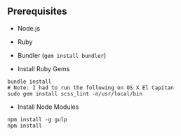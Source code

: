 ## Prerequisites
* Node.js
* Ruby
* Bundler (`gem install bundler`)


* Install Ruby Gems
```
bundle install
# Note: I had to run the following on OS X El Capitan
sudo gem install scss_lint -n/usr/local/bin
```
* Install Node Modules
```
npm install -g gulp
npm install
```
